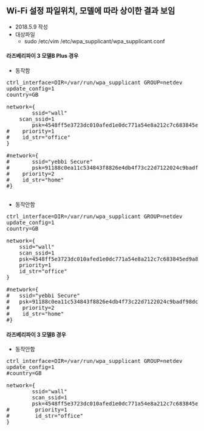 
## Wi-Fi 설정 파일위치, 모델에 따라 상이한 결과 보임 
- 2018.5.9 작성
- 대상파일 
  - sudo /etc/vim /etc/wpa_supplicant/wpa_supplicant.conf

#### 라즈베리파이 3 모델B Plus 경우

- 동작함
<pre>
ctrl_interface=DIR=/var/run/wpa_supplicant GROUP=netdev
update_config=1
country=GB

network={
        ssid="wall"
    scan_ssid=1
        psk=4548ff5e3723dc010afed1e0dc771a54e8a212c7c683845ed9a8e588100ebdd5
#    priority=1
#    id_str="office"
}

#network={
#       ssid="yebbi Secure"
#       psk=91188c0ea11c534843f8826e4db4f73c22d7122024c9badf98dc0b31d55a1365
#    priority=2
#    id_str="home"
#}

</pre>



- 동작안함
<pre>
ctrl_interface=DIR=/var/run/wpa_supplicant GROUP=netdev
update_config=1
country=GB

network={
    ssid="wall"
    scan_ssid=1
    psk=4548ff5e3723dc010afed1e0dc771a54e8a212c7c683845ed9a8e588100ebdd5
    priority=1
    id_str="office"
}

#network={
#   ssid="yebbi Secure"
#   psk=91188c0ea11c534843f8826e4db4f73c22d7122024c9badf98dc0b31d55a1365
#    priority=2
#    id_str="home"
#}
</pre>


#### 라즈베리파이 3 모델B 경우
- 동작안함 
<pre>
ctrl_interface=DIR=/var/run/wpa_supplicant GROUP=netdev
update_config=1
#country=GB

network={
        ssid="wall"
        scan_ssid=1
        psk=4548ff5e3723dc010afed1e0dc771a54e8a212c7c683845ed9a8e588100ebdd5
#        priority=1
#        id_str="office"
}

</pre?
